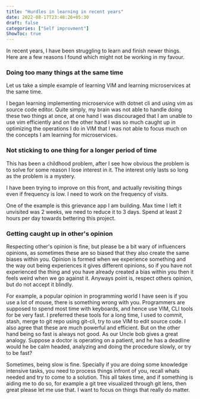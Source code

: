 ```yaml
---
title: "Hurdles in learning in recent years"
date: 2022-08-17T23:48:26+05:30
draft: false
categories: ["Self improvment"]
ShowToc: true
---
```


In recent years, I have been struggling to learn and finish newer things. Here are a few reasons I found which might not be working in my favour.

### Doing too many things at the same time

Let us take a simple example of learning VIM and learning microservices at the same time.

I began learning implementing microservice with dotnet cli and using vim as source code editor. Quite simply, my brain was not able to handle doing these two things at once, at one hand I was discouraged that I am unable to use vim efficiently and on the other hand I was so much caught up in optimizing the operations I do in VIM that I was not able to focus much on the concepts I am learning for microservices.

### Not sticking to one thing for a longer period of time

This has been a childhood problem, after I see how obvious the problem is to solve for some reason I lose interest in it. The interest only lasts so long as the problem is a mystery.

I have been trying to improve on this front, and actually revisiting things even if frequency is low. I need to work on the frequency of visits. 

One of the example is this grievance app I am building. Max time I left it unvisited was 2 weeks, we need to reduce it to 3 days. Spend at least 2 hours per day towards bettering this project.


### Getting caught up in other's opinion

Respecting other's opinion is fine, but please be a bit wary of influencers opinions, as sometimes these are so biased that they also create the same biases within you. Opinion is formed when we experience something and the way out being experiences it gives different opinions, so if you have not experienced the thing and you have already created a bias within you then it feels weird when we go against it. Anyways point is, respect others opinion, but do not accept it blindly.

For example, a popular opinion in programming world I have seen is if you use a lot of mouse, there is something wrong with you. Programmers are supposed to spend most time with keyboards, and hence use VIM, CLI tools for be very fast. I preferred these tools for a long time, I used to commit, stash, merge to git repo using git-cli, try to use VIM to edit source code. I also agree that these are much powerful and efficient. But on the other hand being so fast is always not good. As our Uncle bob gives a great analogy. Suppose a doctor is operating on a patient, and he has a deadline would he be calm headed, analyzing and doing the procedure slowly, or try to be fast?

Sometimes, being slow is fine. Specially if you are doing some knowledge intensive tasks, you need to process things infront of you, recall whats needed and try to come to a solution. This all takes time, and if something is aiding me to do so, for example a git tree visualized through git lens, then great please let me use that. I want to focus on things that really do matter. 

